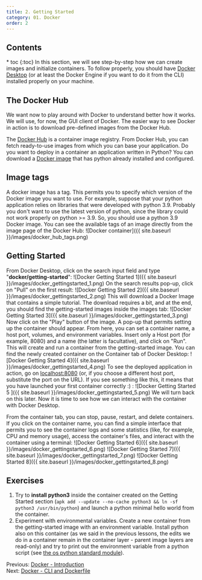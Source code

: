 ```yaml
---
title: 2. Getting Started
category: 01. Docker
order: 2
---
```

<h2>Contents</h2>
* toc
{:toc}
In this section, we will see step-by-step how we can create images and initialize containers. To follow properly, you should have <a target="_blank" rel="noopener noreferrer" href="../introduction">Docker Desktop</a> (or at least the Docker Engine if you want to do it from the CLI) installed properly on your machine.

## The Docker Hub
We want now to play around with Docker to understand better how it works. We will use, for now, the GUI client of Docker. The easier way to see Docker in action is to download pre-defined images from the Docker Hub.  

The <a target="_blank" rel="noopener noreferrer" href="https://hub.docker.com/">Docker Hub</a> is a container image registry. From Docker Hub, you can fetch ready-to-use images from which you can base your application. Do you want to deploy in a container an application written in Python? You can download a <a target="_blank" rel="noopener noreferrer" href="https://hub.docker.com/_/python">Docker image</a> that has python already installed and configured.

## Image tags
A docker image has a tag. This permits you to specify which version of the Docker image you want to use. For example, suppose that your python application relies on libraries that were developed with python 3.9. Probably you don't want to use the latest version of python, since the library could not work properly on python >= 3.9. So, you should use a python 3.9 Docker image. You can see the available tags of an image directly from the image page of the Docker Hub:
![Docker container]({{ site.baseurl }}/images/docker_hub_tags.png)


## Getting Started
From Docker Desktop, click on the search input field and type "**docker/getting-started**":
![Docker Getting Started 1]({{ site.baseurl }}/images/docker_gettingstarted_1.png)
On the search results pop-up, click on "Pull" on the first result:
![Docker Getting Started 2]({{ site.baseurl }}/images/docker_gettingstarted_2.png)
This will download a Docker Image that contains a simple tutorial. The download requires a bit, and at the end, you should find the getting-started images inside the images tab:
![Docker Getting Started 3]({{ site.baseurl }}/images/docker_gettingstarted_3.png)
Now click on the "Play" button of the image. A pop-up that permits setting up the container should appear. From here, you can set a container name, a host port, volumes, and environment variables. Insert only a Host port (for example, 8080) and a name (the latter is facultative), and click on "Run". This will create and run a container from the getting-started image. You can find the newly created container on the Container tab of Docker Desktop:
![Docker Getting Started 4]({{ site.baseurl }}/images/docker_gettingstarted_4.png)
To see the deployed application in action, go on <a target="_blank" rel="noopener noreferrer" href="localhost:8080">localhost:8080</a> (or, if you choose a different host port, substitute the port on the URL). If you see something like this, it means that you have launched your first container correctly :) :
![Docker Getting Started 5  ]({{ site.baseurl }}/images/docker_gettingstarted_5.png)
We will turn back on this later. Now it is time to see how we can interact with the container with Docker Desktop.

From the container tab, you can stop, pause, restart, and delete containers. If you click on the container name, you can find a simple interface that permits you to see the container logs and some statistics (like, for example, CPU and memory usage), access the container's files, and interact with the container using a terminal:
![Docker Getting Started 6]({{ site.baseurl }}/images/docker_gettingstarted_6.png)
![Docker Getting Started 7]({{ site.baseurl }}/images/docker_gettingstarted_7.png)
![Docker Getting Started 8]({{ site.baseurl }}/images/docker_gettingstarted_8.png)

## Exercises
1. Try to **install python3** inside the container created on the Getting Started section (```apk add --update --no-cache python3 && ln -sf python3 /usr/bin/python```) and launch a python minimal hello world from the container. 
2. Experiment with environmental variables. Create a new container from the getting-started image with an environment variable. Install python also on this container (as we said in the previous lessons, the edits we do in a container remain in the container layer - parent image layers are read-only) and try to print out the environment variable from a python script (see <a target="_blank" rel="noopener noreferrer" href="https://docs.python.org/3/library/os.html">the os python standard module</a>).  
<div>
Previous: <a href="/SoftwareArchitectures24/docker/introduction">Docker - Introduction</a>
</div>
<div>
Next: <a href="/SoftwareArchitectures24/docker/cli-and-dockerfile">Docker - CLI and Dockerfile</a>  
</div>